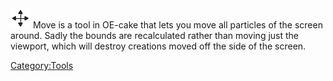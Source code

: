 <img src="/images/Move.png" title="Move.png" width="32" height="32" alt="Move.png" />
Move is a tool in OE-cake that lets you move all particles of the screen around. Sadly the bounds are recalculated rather than moving just the viewport, which will destroy creations moved off the side of the screen.

[Category:Tools](/Category_Tools.md "Category:Tools")
